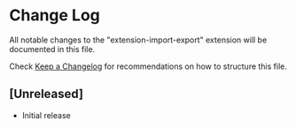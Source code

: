 # Change Log

All notable changes to the "extension-import-export" extension will be documented in this file.

Check [Keep a Changelog](http://keepachangelog.com/) for recommendations on how to structure this file.

## [Unreleased]

- Initial release